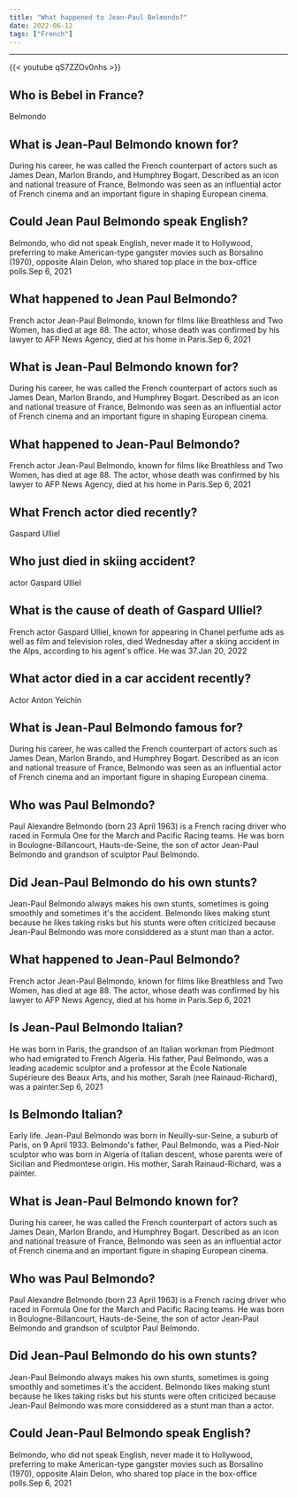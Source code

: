 ```yaml
---
title: "What happened to Jean-Paul Belmondo?"
date: 2022-06-12
tags: ["French"]
---
```


---
{{< youtube qS7ZZOv0nhs >}}
## Who is Bebel in France?
Belmondo

## What is Jean-Paul Belmondo known for?
During his career, he was called the French counterpart of actors such as James Dean, Marlon Brando, and Humphrey Bogart. Described as an icon and national treasure of France, Belmondo was seen as an influential actor of French cinema and an important figure in shaping European cinema.

## Could Jean Paul Belmondo speak English?
Belmondo, who did not speak English, never made it to Hollywood, preferring to make American-type gangster movies such as Borsalino (1970), opposite Alain Delon, who shared top place in the box-office polls.Sep 6, 2021

## What happened to Jean Paul Belmondo?
French actor Jean-Paul Belmondo, known for films like Breathless and Two Women, has died at age 88. The actor, whose death was confirmed by his lawyer to AFP News Agency, died at his home in Paris.Sep 6, 2021

## What is Jean-Paul Belmondo known for?
During his career, he was called the French counterpart of actors such as James Dean, Marlon Brando, and Humphrey Bogart. Described as an icon and national treasure of France, Belmondo was seen as an influential actor of French cinema and an important figure in shaping European cinema.

## What happened to Jean-Paul Belmondo?
French actor Jean-Paul Belmondo, known for films like Breathless and Two Women, has died at age 88. The actor, whose death was confirmed by his lawyer to AFP News Agency, died at his home in Paris.Sep 6, 2021

## What French actor died recently?
Gaspard Ulliel

## Who just died in skiing accident?
actor Gaspard Ulliel

## What is the cause of death of Gaspard Ulliel?
French actor Gaspard Ulliel, known for appearing in Chanel perfume ads as well as film and television roles, died Wednesday after a skiing accident in the Alps, according to his agent's office. He was 37.Jan 20, 2022

## What actor died in a car accident recently?
Actor Anton Yelchin

## What is Jean-Paul Belmondo famous for?
During his career, he was called the French counterpart of actors such as James Dean, Marlon Brando, and Humphrey Bogart. Described as an icon and national treasure of France, Belmondo was seen as an influential actor of French cinema and an important figure in shaping European cinema.

## Who was Paul Belmondo?
Paul Alexandre Belmondo (born 23 April 1963) is a French racing driver who raced in Formula One for the March and Pacific Racing teams. He was born in Boulogne-Billancourt, Hauts-de-Seine, the son of actor Jean-Paul Belmondo and grandson of sculptor Paul Belmondo.

## Did Jean-Paul Belmondo do his own stunts?
Jean-Paul Belmondo always makes his own stunts, sometimes is going smoothly and sometimes it's the accident. Belmondo likes making stunt because he likes taking risks but his stunts were often criticized because Jean-Paul Belmondo was more considdered as a stunt man than a actor.

## What happened to Jean-Paul Belmondo?
French actor Jean-Paul Belmondo, known for films like Breathless and Two Women, has died at age 88. The actor, whose death was confirmed by his lawyer to AFP News Agency, died at his home in Paris.Sep 6, 2021

## Is Jean-Paul Belmondo Italian?
He was born in Paris, the grandson of an Italian workman from Piedmont who had emigrated to French Algeria. His father, Paul Belmondo, was a leading academic sculptor and a professor at the École Nationale Supérieure des Beaux Arts, and his mother, Sarah (nee Rainaud-Richard), was a painter.Sep 6, 2021

## Is Belmondo Italian?
Early life. Jean-Paul Belmondo was born in Neuilly-sur-Seine, a suburb of Paris, on 9 April 1933. Belmondo's father, Paul Belmondo, was a Pied-Noir sculptor who was born in Algeria of Italian descent, whose parents were of Sicilian and Piedmontese origin. His mother, Sarah Rainaud-Richard, was a painter.

## What is Jean-Paul Belmondo known for?
During his career, he was called the French counterpart of actors such as James Dean, Marlon Brando, and Humphrey Bogart. Described as an icon and national treasure of France, Belmondo was seen as an influential actor of French cinema and an important figure in shaping European cinema.

## Who was Paul Belmondo?
Paul Alexandre Belmondo (born 23 April 1963) is a French racing driver who raced in Formula One for the March and Pacific Racing teams. He was born in Boulogne-Billancourt, Hauts-de-Seine, the son of actor Jean-Paul Belmondo and grandson of sculptor Paul Belmondo.

## Did Jean-Paul Belmondo do his own stunts?
Jean-Paul Belmondo always makes his own stunts, sometimes is going smoothly and sometimes it's the accident. Belmondo likes making stunt because he likes taking risks but his stunts were often criticized because Jean-Paul Belmondo was more considdered as a stunt man than a actor.

## Could Jean-Paul Belmondo speak English?
Belmondo, who did not speak English, never made it to Hollywood, preferring to make American-type gangster movies such as Borsalino (1970), opposite Alain Delon, who shared top place in the box-office polls.Sep 6, 2021

